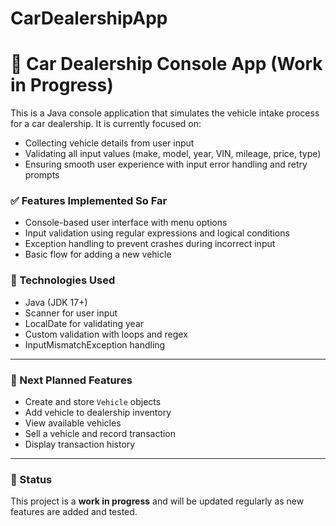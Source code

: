 # CarDealershipApp
# 🚗 Car Dealership Console App (Work in Progress)

This is a Java console application that simulates the vehicle intake process for a car dealership. It is currently focused on:

- Collecting vehicle details from user input
- Validating all input values (make, model, year, VIN, mileage, price, type)
- Ensuring smooth user experience with input error handling and retry prompts

### ✅ Features Implemented So Far
- Console-based user interface with menu options
- Input validation using regular expressions and logical conditions
- Exception handling to prevent crashes during incorrect input
- Basic flow for adding a new vehicle

### 🧱 Technologies Used
- Java (JDK 17+)
- Scanner for user input
- LocalDate for validating year
- Custom validation with loops and regex
- InputMismatchException handling

---

### 🔧 Next Planned Features
- Create and store `Vehicle` objects
- Add vehicle to dealership inventory
- View available vehicles
- Sell a vehicle and record transaction
- Display transaction history

---

### 🚧 Status
This project is a **work in progress** and will be updated regularly as new features are added and tested.
